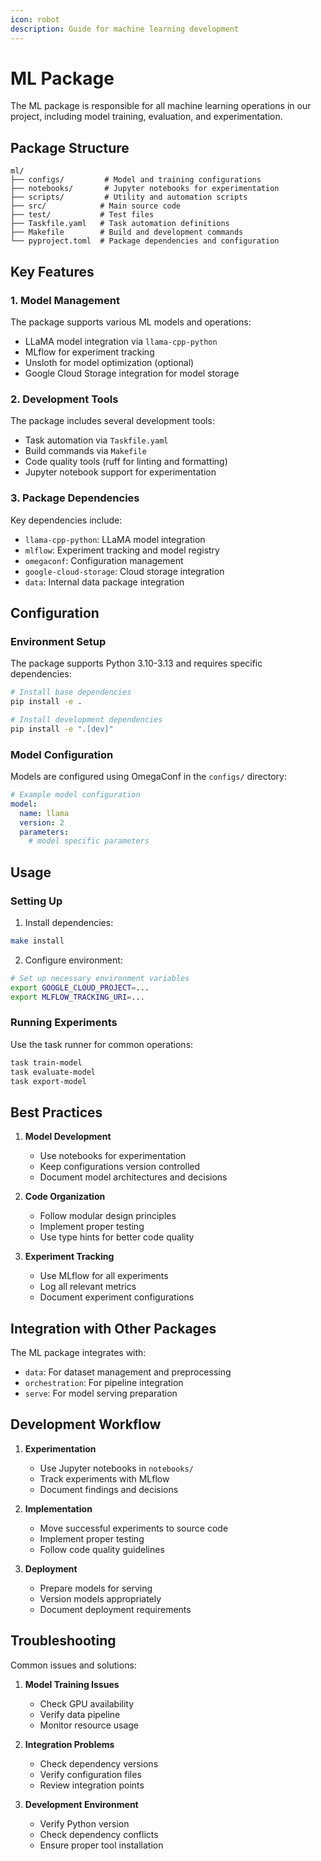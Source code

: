 ```yaml
---
icon: robot
description: Guide for machine learning development
---
```

# ML Package

The ML package is responsible for all machine learning operations in our project, including model training, evaluation, and experimentation.

## Package Structure

```
ml/
├── configs/         # Model and training configurations
├── notebooks/       # Jupyter notebooks for experimentation
├── scripts/         # Utility and automation scripts
├── src/            # Main source code
├── test/           # Test files
├── Taskfile.yaml   # Task automation definitions
├── Makefile        # Build and development commands
└── pyproject.toml  # Package dependencies and configuration
```

## Key Features

### 1. Model Management

The package supports various ML models and operations:
- LLaMA model integration via `llama-cpp-python`
- MLflow for experiment tracking
- Unsloth for model optimization (optional)
- Google Cloud Storage integration for model storage

### 2. Development Tools

The package includes several development tools:
- Task automation via `Taskfile.yaml`
- Build commands via `Makefile`
- Code quality tools (ruff for linting and formatting)
- Jupyter notebook support for experimentation

### 3. Package Dependencies

Key dependencies include:
- `llama-cpp-python`: LLaMA model integration
- `mlflow`: Experiment tracking and model registry
- `omegaconf`: Configuration management
- `google-cloud-storage`: Cloud storage integration
- `data`: Internal data package integration

## Configuration

### Environment Setup

The package supports Python 3.10-3.13 and requires specific dependencies:
```bash
# Install base dependencies
pip install -e .

# Install development dependencies
pip install -e ".[dev]"
```

### Model Configuration

Models are configured using OmegaConf in the `configs/` directory:
```yaml
# Example model configuration
model:
  name: llama
  version: 2
  parameters:
    # model specific parameters
```

## Usage

### Setting Up

1. Install dependencies:
```bash
make install
```

2. Configure environment:
```bash
# Set up necessary environment variables
export GOOGLE_CLOUD_PROJECT=...
export MLFLOW_TRACKING_URI=...
```

### Running Experiments

Use the task runner for common operations:
```bash
task train-model
task evaluate-model
task export-model
```

## Best Practices

1. **Model Development**
   - Use notebooks for experimentation
   - Keep configurations version controlled
   - Document model architectures and decisions

2. **Code Organization**
   - Follow modular design principles
   - Implement proper testing
   - Use type hints for better code quality

3. **Experiment Tracking**
   - Use MLflow for all experiments
   - Log all relevant metrics
   - Document experiment configurations

## Integration with Other Packages

The ML package integrates with:
- `data`: For dataset management and preprocessing
- `orchestration`: For pipeline integration
- `serve`: For model serving preparation

## Development Workflow

1. **Experimentation**
   - Use Jupyter notebooks in `notebooks/`
   - Track experiments with MLflow
   - Document findings and decisions

2. **Implementation**
   - Move successful experiments to source code
   - Implement proper testing
   - Follow code quality guidelines

3. **Deployment**
   - Prepare models for serving
   - Version models appropriately
   - Document deployment requirements

## Troubleshooting

Common issues and solutions:
1. **Model Training Issues**
   - Check GPU availability
   - Verify data pipeline
   - Monitor resource usage

2. **Integration Problems**
   - Check dependency versions
   - Verify configuration files
   - Review integration points

3. **Development Environment**
   - Verify Python version
   - Check dependency conflicts
   - Ensure proper tool installation

